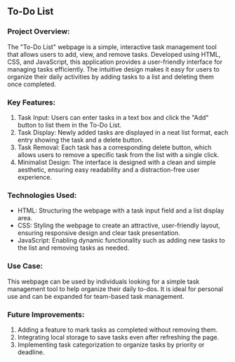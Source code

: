 ## To-Do List

### Project Overview:
The "To-Do List" webpage is a simple, interactive task management tool that allows users to add, view, and remove tasks. Developed using HTML, CSS, and JavaScript, this application provides a user-friendly interface for managing tasks efficiently. The intuitive design makes it easy for users to organize their daily activities by adding tasks to a list and deleting them once completed.

### Key Features:

1. Task Input: Users can enter tasks in a text box and click the "Add" button to list them in the To-Do List.
2. Task Display: Newly added tasks are displayed in a neat list format, each entry showing the task and a delete button.
3. Task Removal: Each task has a corresponding delete button, which allows users to remove a specific task from the list with a single click.
4. Minimalist Design: The interface is designed with a clean and simple aesthetic, ensuring easy readability and a distraction-free user experience.

### Technologies Used:

- HTML: Structuring the webpage with a task input field and a list display area.
- CSS: Styling the webpage to create an attractive, user-friendly layout, ensuring responsive design and clear task presentation.
- JavaScript: Enabling dynamic functionality such as adding new tasks to the list and removing tasks as needed.

### Use Case:
This webpage can be used by individuals looking for a simple task management tool to help organize their daily to-dos. It is ideal for personal use and can be expanded for team-based task management.

### Future Improvements:

1. Adding a feature to mark tasks as completed without removing them.
2. Integrating local storage to save tasks even after refreshing the page.
3. Implementing task categorization to organize tasks by priority or deadline.